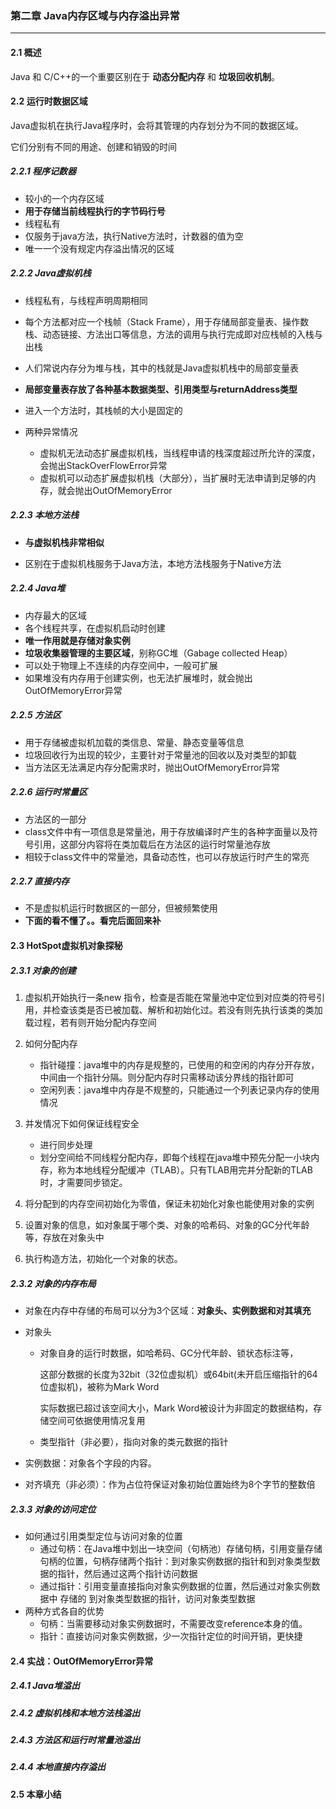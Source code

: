 ### 第二章  Java内存区域与内存溢出异常

***



#### 2.1 概述

Java 和 C/C++的一个重要区别在于 **动态分配内存** 和 **垃圾回收机制**。



#### 2.2 运行时数据区域

Java虚拟机在执行Java程序时，会将其管理的内存划分为不同的数据区域。

它们分别有不同的用途、创建和销毁的时间



##### 2.2.1 程序记数器

* 较小的一个内存区域
* **用于存储当前线程执行的字节码行号**
* 线程私有
* 仅服务于java方法，执行Native方法时，计数器的值为空
* 唯一一个没有规定内存溢出情况的区域



##### 2.2.2 Java虚拟机栈

* 线程私有，与线程声明周期相同

* 每个方法都对应一个栈帧（Stack Frame），用于存储局部变量表、操作数栈、动态链接、方法出口等信息，方法的调用与执行完成即对应栈帧的入栈与出栈

* 人们常说内存分为堆与栈，其中的栈就是Java虚拟机栈中的局部变量表

* **局部变量表存放了各种基本数据类型、引用类型与returnAddress类型**

* 进入一个方法时，其栈帧的大小是固定的

* 两种异常情况

  * 虚拟机无法动态扩展虚拟机栈，当线程申请的栈深度超过所允许的深度，会抛出StackOverFlowError异常
  * 虚拟机可以动态扩展虚拟机栈（大部分），当扩展时无法申请到足够的内存，就会抛出OutOfMemoryError

  

##### 2.2.3 本地方法栈

* **与虚拟机栈非常相似**

* 区别在于虚拟机栈服务于Java方法，本地方法栈服务于Native方法

  

##### 2.2.4 Java堆

* 内存最大的区域
* 各个线程共享，在虚拟机启动时创建
* **唯一作用就是存储对象实例**
* **垃圾收集器管理的主要区域**，别称GC堆（Gabage collected Heap）
* 可以处于物理上不连续的内存空间中，一般可扩展
* 如果堆没有内存用于创建实例，也无法扩展堆时，就会抛出OutOfMemoryError异常



##### 2.2.5 方法区

* 用于存储被虚拟机加载的类信息、常量、静态变量等信息
* 垃圾回收行为出现的较少，主要针对于常量池的回收以及对类型的卸载
* 当方法区无法满足内存分配需求时，抛出OutOfMemoryError异常



##### 2.2.6 运行时常量区

* 方法区的一部分
* class文件中有一项信息是常量池，用于存放编译时产生的各种字面量以及符号引用，这部分内容将在类加载后在方法区的运行时常量池存放
* 相较于class文件中的常量池，具备动态性，也可以存放运行时产生的常亮



##### 2.2.7 直接内存

* 不是虚拟机运行时数据区的一部分，但被频繁使用
* **下面的看不懂了。。看完后面回来补**





#### 2.3 HotSpot虚拟机对象探秘

##### 2.3.1 对象的创建

1. 虚拟机开始执行一条new 指令，检查是否能在常量池中定位到对应类的符号引用，并检查该类是否已被加载、解析和初始化过。若没有则先执行该类的类加载过程，若有则开始分配内存空间
2. 如何分配内存
   * 指针碰撞：java堆中的内存是规整的，已使用的和空闲的内存分开存放，中间由一个指针分隔。则分配内存时只需移动该分界线的指针即可
   * 空闲列表：java堆中内存是不规整的，只能通过一个列表记录内存的使用情况

3. 并发情况下如何保证线程安全
   * 进行同步处理
   * 划分空间给不同线程分配内存，即每个线程在java堆中预先分配一小块内存，称为本地线程分配缓冲（TLAB）。只有TLAB用完并分配新的TLAB时，才需要同步锁定。

4. 将分配到的内存空间初始化为零值，保证未初始化对象也能使用对象的实例
5. 设置对象的信息，如对象属于哪个类、对象的哈希码、对象的GC分代年龄等，存放在对象头中
6. 执行构造方法，初始化一个对象的状态。



##### 2.3.2 对象的内存布局

* 对象在内存中存储的布局可以分为3个区域：**对象头、实例数据和对其填充**

* 对象头

  * 对象自身的运行时数据，如哈希码、GC分代年龄、锁状态标注等，

    这部分数据的长度为32bit（32位虚拟机）或64bit(未开启压缩指针的64位虚拟机)，被称为Mark Word

    实际数据已超过该空间大小，Mark Word被设计为非固定的数据结构，存储空间可依据使用情况复用

  * 类型指针（非必要），指向对象的类元数据的指针

* 实例数据：对象各个字段的内容。

* 对齐填充（非必须）：作为占位符保证对象初始位置始终为8个字节的整数倍

##### 2.3.3 对象的访问定位

* 如何通过引用类型定位与访问对象的位置
  * 通过句柄：在Java堆中划出一块空间（句柄池）存储句柄，引用变量存储句柄的位置，句柄存储两个指针：到对象实例数据的指针和到对象类型数据的指针，然后通过这两个指针访问数据
  * 通过指针：引用变量直接指向对象实例数据的位置，然后通过对象实例数据中 存储的 到对象类型数据的指针，访问对象类型数据
* 两种方式各自的优势
  * 句柄：当需要移动对象实例数据时，不需要改变reference本身的值。
  * 指针：直接访问对象实例数据，少一次指针定位的时间开销，更快捷



#### 2.4 实战：OutOfMemoryError异常



##### 2.4.1 Java堆溢出



##### 2.4.2 虚拟机栈和本地方法栈溢出

##### 2.4.3 方法区和运行时常量池溢出

##### 2.4.4 本地直接内存溢出

##### 

#### 2.5 本章小结

